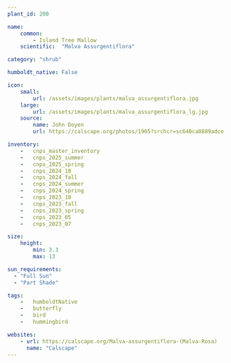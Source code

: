 ```yaml
---
plant_id: 200 

name: 
    common:  
        - Island Tree Mallow 
    scientific:  "Malva Assurgentiflora"    

category: "shrub"

humboldt_native: False

icon: 
    small: 
        url: /assets/images/plants/malva_assurgentiflora.jpg 
    large: 
        url: /assets/images/plants/malva_assurgentiflora_lg.jpg 
    source: 
        name: John Doyen 
        url: https://calscape.org/photos/1905?srchcr=sc640ca0889adce 

inventory: 
    -   cnps_master_inventory
    -   cnps_2025_summer
    -   cnps_2025_spring
    -   cnps_2024_10
    -   cnps_2024_fall
    -   cnps_2024_summer
    -   cnps_2024_spring
    -   cnps_2023_10
    -   cnps_2023_fall
    -   cnps_2023_spring
    -   cnps_2023_05 
    -   cnps_2023_07 

size:
    height: 
        min: 3.3
        max: 13

sun_requirements:
  - "Full Sun"
  - "Part Shade"

tags:  
    -   humboldtNative
    -   butterfly
    -   bird
    -   hummingbird

websites: 
    - url: https://calscape.org/Malva-assurgentiflora-(Malva-Rosa) 
      name: "Calscape"
---
```








